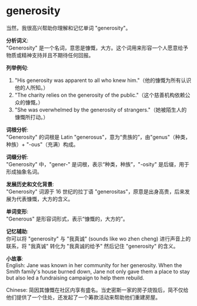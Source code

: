 # generosity

当然，我很高兴帮助你理解和记忆单词 "generosity"。

  

**分析词义**:  
"Generosity" 是一个名词，意思是慷慨，大方。这个词用来形容一个人愿意给予物质或精神支持并且不期待任何回报。

  

**列举例句**:

  

1.  "His generosity was apparent to all who knew him."（他的慷慨为所有认识他的人所知。）
2.  "The charity relies on the generosity of the public."（这个慈善机构依赖公众的慷慨。）
3.  "She was overwhelmed by the generosity of strangers."（她被陌生人的慷慨所打动。）

  

**词根分析**:  
"Generosity" 的词根是 Latin "generosus"，意为“贵族的”，由"genus"（种类，种族）+ "-ous"（充满）构成。

  

**词缀分析**:  
"Generosity" 中，"gener-" 是词根，表示“种类，种族”，"-osity" 是后缀，用于形成抽象名词。

  

**发展历史和文化背景**:  
"Generosity" 词源于 16 世纪的拉丁语 "generositas"，原意是出身高贵，后来发展为代表慷慨，大方的含义。

  

**单词变形**:  
"Generous" 是形容词形式，表示“慷慨的，大方的”。

  

**记忆辅助**:  
你可以将 "generosity" 与 "我真诚" (sounds like wo zhen cheng) 进行声音上的联系，将 "我真诚" 转化为 "我真诚的给予" 然后记住 "generosity" 的含义。

  

**小故事**:  
English: Jane was known in her community for her generosity. When the Smith family's house burned down, Jane not only gave them a place to stay but also led a fundraising campaign to help them rebuild.

  

Chinese: 简因其慷慨在社区内享有盛名。当史密斯一家的房子烧毁后，简不仅给他们提供了一个住处，还发起了一个筹款活动来帮助他们重建房屋。
